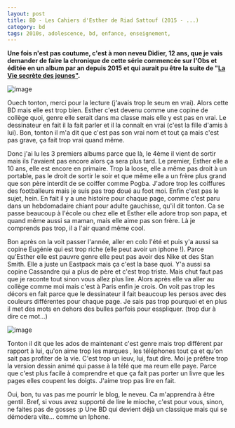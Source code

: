 ```yaml
---
layout: post
title: BD - Les Cahiers d'Esther de Riad Sattouf (2015 - ...)
category: bd
tags: 2010s, adolescence, bd, enfance, enseignement, 
---
```

**Une fois n'est pas coutume, c'est à mon neveu Didier, 12 ans, que je vais demander de faire la chronique de cette série commencée sur l'Obs et éditée en un album par an depuis 2015 et qui aurait pu être la suite de  "<a href="https://fr.wikipedia.org/wiki/La_Vie_secrète_des_jeunes">La Vie secrète des jeunes</a><a href="https://en.wikipedia.org/wiki/The_French_Kissers">"</a>.**

![image](https://filedn.eu/llqi9IBxlYouGRXYG2xlROb/img/2019/esther1_3.jpg)

Ouech tonton, merci pour la lecture (j'avais trop le seum en vrai). Alors cette BD mais elle est trop bien. Esther c'est devenu comme une copine de collège quoi, genre elle serait dans ma classe mais elle y est pas en vrai. Le dessinateur en fait il la fait parler et il la connaît en vrai (c'est la fille d'amis à lui). Bon, tonton il m'a dit que c'est pas son vrai nom et tout ça mais c'est pas grave, ça fait trop vrai quand même.

Donc j'ai lu les 3 premiers albums parce que là, le 4ème il vient de sortir mais ils l'avaient pas encore alors ça sera plus tard. Le premier, Esther elle  a 10 ans, elle est encore en primaire. Trop la loose, elle a même pas droit à un portable, pas le droit de sortir le soir et que même elle a un frère plus grand que son père interdit de se coiffer comme Pogba. J'adore trop les coiffures des footballeurs mais je suis pas trop doué au foot moi. Enfin c'est pas le sujet, hein. En fait il y a une histoire pour chaque page, comme c'est paru dans un hebdomadaire chiant pour adulte gauchisse, qu'il dit tonton. Ca se passe beaucoup à l'école ou chez elle et Esther elle adore trop son papa, et quand même aussi sa maman, mais elle aime pas son frère. Là je comprends pas trop, il a l'air quand même cool.

Bon après on la voit passer l'année, aller en colo l'été et puis y'a aussi sa copine Eugénie qui est trop riche (elle peut avoir un iphone !). Parce qu'Esther elle est pauvre genre elle peut pas avoir des Nike et des Stan Smith. Elle a juste un Eastpack mais ça c'est la base quoi. Y'a aussi sa copine Cassandre qui a plus de père et c'est trop triste. Mais chut faut pas que je raconte tout sinon vous allez plus lire. Alors après elle va aller au collège comme moi mais c'est à Paris enfin je crois. On voit pas trop les décors en fait parce que le dessinateur il fait beaucoup les persos avec des couleurs différentes pour chaque page. Je sais pas trop pourquoi et en plus il met des mots en dehors des bulles parfois pour esspliquer. (trop dur à dire ce mot...)

![image](https://filedn.eu/llqi9IBxlYouGRXYG2xlROb/img/2019/estherplanche.jpg)

Tonton il dit que les ados de maintenant c'est genre mais trop différent par rapport à lui, qu'on aime trop les marques , les téléphones tout ça et qu'on sait pas profiter de la vie. C'est trop un ieuv, lui, faut dire. Moi je préfère trop la version dessin animé qui passe à la télé que ma reum elle paye. Parce que c'est plus facile à comprendre et que ça fait pas porter un livre que les pages elles coupent les doigts. J'aime trop pas lire en fait. 

Oui, bon, tu vas pas me pourrir le blog, le neveu. Ca m'apprendra à être gentil. Bref, si vous avez supporté de lire le mioche, c'est pour vous, sinon, ne faites pas de gosses :p Une BD qui devient déjà un classique mais qui se démodera vite... comme un Iphone. 
